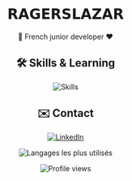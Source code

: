 <div align="center">

# 𝗥𝗔𝗚𝗘𝗥𝗦𝗟𝗔𝗭𝗔𝗥
🚀 French junior developer ❤️

## 🛠 Skills & Learning

![Skills](https://skillicons.dev/icons?i=html,css,php,js,py,java,flask,bootstrap,postgresql,mysql,git,github,docker,vscode,idea,pycharm,phpstorm,linux,windows)


## ✉️ Contact

[![LinkedIn](https://img.shields.io/badge/linkedin-0A66C2?style=for-the-badge&logo=linkedin&logoColor=white)](https://www.linkedin.com/in/lazar-la2103/)


![Langages les plus utilisés](https://github-readme-stats.vercel.app/api/top-langs/?username=ragerslazar&layout=compact&hide_title=false)

![Profile views](https://komarev.com/ghpvc/?username=ragerslazar&style=for-the-badge&color=brightgreen)

</div>

